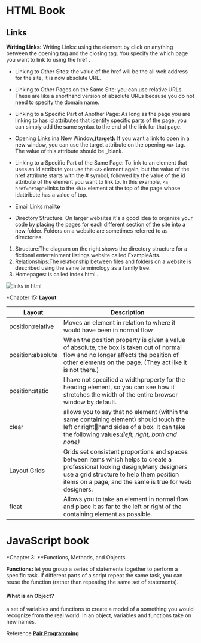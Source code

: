 # HTML Book

## Links

**Writing Links:** Writing Links: using the <a> element.by click on anything between the opening <a> tag and the closing </a> tag. You specify the which page you want to link to using the href .

- Linking to Other Sites:
the value of the href will be the all web address for the site, it is now absolute URL.

- Linking to Other Pages on the Same Site:
you can use relative URLs. These are like a shorthand version of absolute URLs because you do not need to specify the domain name.
- Linking to a Specific Part of Another Page:
As long as the page you are linking to has id attributes that identify specific parts of the page, you can simply add the same syntax to the end of the link for that page.
- Opening Links ina New Window,**(target):**
If you want a link to open in a new window, you can use the target attribute on the opening `<a>` tag. The value of this attribute should be _blank.

- Linking to a Specific Part of the Same Page:
To link to an element that uses an id attribute you use the `<a>` element again, but the value of the href attribute starts with the # symbol, followed by the value of the id attribute of the element you want to link to. In this example, `<a href="#top">`links to the `<h1>` element at the top of the page whose idattribute has a value of top.


- Email Links **mailto**

- Directory Structure:
On larger websites it's a good idea to organize your code by placing the pages for each different section of the site into a new folder. Folders on a website are sometimes referred to as directories.

1. Structure:The diagram on the right shows the directory structure for a fictional entertainment listings website called ExampleArts.
1. Relationships:The relationship between files and folders on a website is described using the same terminology as a family tree.
1. Homepages: is called index.html .
 
 ![links in html](https://d2h0cx97tjks2p.cloudfront.net/blogs/wp-content/uploads/sites/2/2020/06/Links-in-HTML.jpg)


  *Chapter 15: **Layout** 

|Layout|Description|
|---|---|
|position:relative|Moves an element in relation to where it would have been in normal flow|
|position:absolute|When the position property is given a value of absolute, the box is taken out of normal flow and no longer affects the position of other elements on the page. (They act like it is not there.) |
|position:static|I have not specified a widthproperty for the heading element, so you can see how it stretches the width of the entire browser window by default.|
|clear|allows you to say that no element (within the same containing element) should touch the left or righthand sides of a box. It can take the following values:*(left, right, both and none)*|
|Layout Grids|Grids set consistent proportions and spaces between items which helps to create a professional looking design,Many designers use a grid structure to help them position items on a page, and the same is true for web designers. |
|float|Allows you to take an element in normal flow and place it as far to the left or right of the containing element as possible.|

  
  
# JavaScript book

*Chapter 3: **Functions, Methods, and Objects

**Functions:**
let you group a series of statements together to perform a specific task. If different parts of a script repeat the same task, you can reuse the function (rather than repeating the same set of statements).

#### What is an **Object?**

a set of variables and functions to create a model of a something you would recognize from the real world. In an object, variables and functions take on new names.


  
Reference [**Pair Programming**](https://www.codefellows.org/blog/6-reasons-for-pair-programming/)
